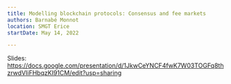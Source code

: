 ```yaml
---
title: Modelling blockchain protocols: Consensus and fee markets
authors: Barnabé Monnot
location: SMGT Erice
startDate: May 14, 2022

---
```


Slides: <https://docs.google.com/presentation/d/1JkwCeYNCF4fwK7W03TOGFq8thzrwdVIiFHbqzKI91CM/edit?usp=sharing>